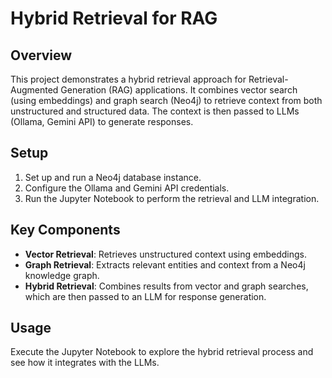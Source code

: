 # Hybrid Retrieval for RAG

## Overview  
This project demonstrates a hybrid retrieval approach for Retrieval-Augmented Generation (RAG) applications. It combines vector search (using embeddings) and graph search (Neo4j) to retrieve context from both unstructured and structured data. The context is then passed to LLMs (Ollama, Gemini API) to generate responses.

## Setup  
1. Set up and run a Neo4j database instance.  
2. Configure the Ollama and Gemini API credentials.  
3. Run the Jupyter Notebook to perform the retrieval and LLM integration.

## Key Components  
- **Vector Retrieval**: Retrieves unstructured context using embeddings.  
- **Graph Retrieval**: Extracts relevant entities and context from a Neo4j knowledge graph.  
- **Hybrid Retrieval**: Combines results from vector and graph searches, which are then passed to an LLM for response generation.

## Usage  
Execute the Jupyter Notebook to explore the hybrid retrieval process and see how it integrates with the LLMs.

